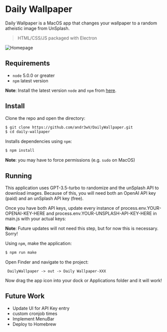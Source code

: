 
# Daily Wallpaper

Daily Wallpaper is a MacOS app that changes your wallpaper to a random atheistic image from UnSplash. 

>HTML/CSS/JS packaged with Electron

![Homepage](https://imgur.com/5jlYeoH.jpg)
 ## Requirements

  - `node` 5.0.0 or greater
 - `npm` latest version

 **Note**: Install the latest version `node` and `npm` from [here](https://nodejs.org/en/download/).

 ## Install
 
  Clone the repo and open the directory: 
  ```bash
  $ git clone https://github.com/andr3wV/DailyWallpaper.git
  $ cd daily-wallpaper
  ```
  Installs dependencies using `npm`:

  ```bash
  $ npm install 
  ```
  **Note**: you may have to force permissions (e.g. `sudo` on MacOS)

## Running
  This application uses GPT-3.5-turbo to randomize and the unSplash API to download images. Because of this, you will need both an OpenAI API key (paid) and an unSplash API key (free).  

 Once you have both API keys, update every instance of process.env.YOUR-OPENAI-KEY-HERE and process.env.YOUR-UNSPLASH-API-KEY-HERE in main.js with your actual keys:

  **Note**:  Future updates will not need this step, but for now this is necessary. Sorry!

  Using `npm`,  make the application:

  ```bash
  $ npm run make
  ```

Open Finder and navigate to the project: 

```
 DailyWallpaper -> out -> Daily Wallpaper-XXX
```

Now drag the app icon into your dock or Applications folder and it will work!

## Future Work

- Update UI for API Key entry 
- custom cronjob times
- Implement MenuBar
- Deploy to Homebrew
